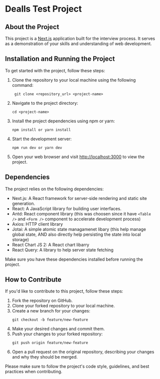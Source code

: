 # Dealls Test Project

## About the Project

This project is a [Next.js](https://nextjs.org/) application built for the interview process. It serves as a demonstration of your skills and understanding of web development.

## Installation and Running the Project

To get started with the project, follow these steps:

1. Clone the repository to your local machine using the following command:
    ```
     git clone <repository_url> <project-name>
    ```
2. Navigate to the project directory:
    ```
    cd <project-name>
    ```
3. Install the project dependencies using npm or yarn:
    ```
    npm install or yarn install
    ```
4. Start the development server:
    ```
    npm run dev or yarn dev
    ```
5. Open your web browser and visit [http://localhost:3000](http://localhost:3000) to view the project.

## Dependencies

The project relies on the following dependencies:

-   Next.js: A React framework for server-side rendering and static site generation.
-   React: A JavaScript library for building user interfaces.
-   Antd: React component library (this was choosen since it have `<Table />` and `<Form />` component to accelerate development process)
-   Axios: HTTP client library
-   Jotai: A simple atomic state managamenet libary (this help manage global state, AND also directly help persisting the state into local storage)
-   React Chart JS 2: A React chart libarry
-   React Query: A library to help server state fetching

Make sure you have these dependencies installed before running the project.

## How to Contribute

If you'd like to contribute to this project, follow these steps:

1. Fork the repository on GitHub.
2. Clone your forked repository to your local machine.
3. Create a new branch for your changes:
    ```
    git checkout -b feature/new-feature
    ```
4. Make your desired changes and commit them.
5. Push your changes to your forked repository:
    ```
    git push origin feature/new-feature
    ```
6. Open a pull request on the original repository, describing your changes and why they should be merged.

Please make sure to follow the project's code style, guidelines, and best practices when contributing.
